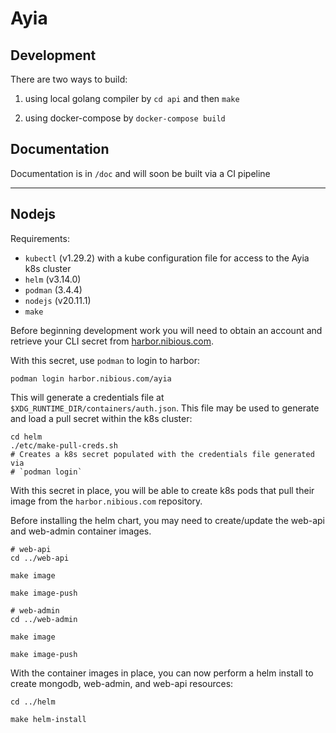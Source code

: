 # Ayia

## Development

There are two ways to build:

1. using local golang compiler by `cd api` and then `make`

2. using docker-compose by `docker-compose build`

## Documentation

Documentation is in `/doc` and will soon be built via a CI pipeline

---
## Nodejs

Requirements:
- `kubectl` (v1.29.2) with a kube configuration file for access to the Ayia k8s
  cluster
- `helm` (v3.14.0)
- `podman` (3.4.4)
- `nodejs` (v20.11.1)
- `make`

Before beginning development work you will need to obtain an account and
retrieve your CLI secret from [harbor.nibious.com](https://harbor.nibious.com).

With this secret, use `podman` to login to harbor:
```
podman login harbor.nibious.com/ayia
```

This will generate a credentials file at
`$XDG_RUNTIME_DIR/containers/auth.json`. This file may be used to generate and
load a pull secret within the k8s cluster:
```
cd helm
./etc/make-pull-creds.sh
# Creates a k8s secret populated with the credentials file generated via
# `podman login`
```

With this secret in place, you will be able to create k8s pods that pull their
image from the `harbor.nibious.com` repository.


Before installing the helm chart, you may need to create/update the web-api
and web-admin container images.
```
# web-api
cd ../web-api

make image

make image-push

# web-admin
cd ../web-admin

make image

make image-push
```

With the container images in place, you can now perform a helm install to
create mongodb, web-admin, and web-api resources:
```
cd ../helm

make helm-install
```
